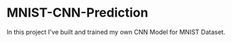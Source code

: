 # MNIST-CNN-Prediction

In this project I've built and trained my own CNN Model for MNIST Dataset.

